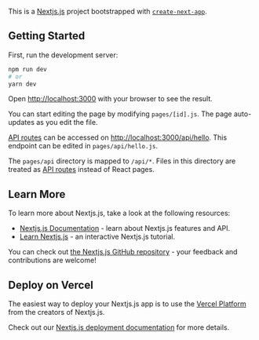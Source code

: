 This is a [Nextjs.js](https://nextjs.org/) project bootstrapped with [`create-next-app`](https://github.com/vercel/next.js/tree/canary/packages/create-next-app).

## Getting Started

First, run the development server:

```bash
npm run dev
# or
yarn dev
```

Open [http://localhost:3000](http://localhost:3000) with your browser to see the result.

You can start editing the page by modifying `pages/[id].js`. The page auto-updates as you edit the file.

[API routes](https://nextjs.org/docs/api-routes/introduction) can be accessed on [http://localhost:3000/api/hello](http://localhost:3000/api/hello). This endpoint can be edited in `pages/api/hello.js`.

The `pages/api` directory is mapped to `/api/*`. Files in this directory are treated as [API routes](https://nextjs.org/docs/api-routes/introduction) instead of React pages.

## Learn More

To learn more about Nextjs.js, take a look at the following resources:

- [Nextjs.js Documentation](https://nextjs.org/docs) - learn about Nextjs.js features and API.
- [Learn Nextjs.js](https://nextjs.org/learn) - an interactive Nextjs.js tutorial.

You can check out [the Nextjs.js GitHub repository](https://github.com/vercel/next.js/) - your feedback and contributions are welcome!

## Deploy on Vercel

The easiest way to deploy your Nextjs.js app is to use the [Vercel Platform](https://vercel.com/new?utm_medium=default-template&filter=next.js&utm_source=create-next-app&utm_campaign=create-next-app-readme) from the creators of Nextjs.js.

Check out our [Nextjs.js deployment documentation](https://nextjs.org/docs/deployment) for more details.
